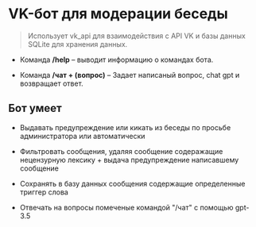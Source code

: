 # VK-бот для модерации беседы

>Использует vk_api для взаимодействия с API VK и базы данных SQLite для хранения данных.

* Команда **/help** – выводит информацию о командах бота.

* Команда **/чат + (вопрос)** – Задает написаный вопрос, chat gpt и возвращает ответ.

## Бот умеет

* Выдавать предупреждение или кикать из беседы по просьбе администратора или автоматически

* Фильтровать сообщения, удаляя сообщение содеражащие нецензурную лексику + выдача предупреждение написавшему сообщение 

* Сохранять в базу данных сообщения содержащие определенные триггер слова
  
* Отвечать на вопросы помеченые командой "/чат" с помощью gpt-3.5
